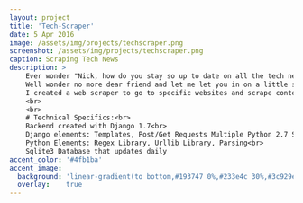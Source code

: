```yaml
---
layout: project
title: 'Tech-Scraper'
date: 5 Apr 2016
image: /assets/img/projects/techscraper.png
screenshot: /assets/img/projects/techscraper.png
caption: Scraping Tech News
description: >
    Ever wonder "Nick, how do you stay so up to date on all the tech news WHILST creating so many amazing peices of technology?!"<br>
    Well wonder no more dear friend and let me let you in on a little secret:<br>
    I created a web scraper to go to specific websites and scrape content off of those websites that I'm specifically interested in.
    <br>
    <br>
    # Technical Specifics:<br>
    Backend created with Django 1.7<br>
    Django elements: Templates, Post/Get Requests Multiple Python 2.7 Scripts for scraping<br>
    Python Elements: Regex Library, Urllib Library, Parsing<br>
    Sqlite3 Database that updates daily
accent_color: '#4fb1ba'
accent_image:
  background: 'linear-gradient(to bottom,#193747 0%,#233e4c 30%,#3c929e 50%,#d5d5d4 70%,#cdccc8 100%)'
  overlay:    true
---
```


